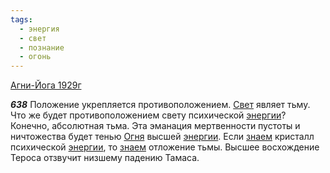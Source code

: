 ```yaml
---
tags:
  - энергия
  - свет
  - познание
  - огонь
---
```


[Агни-Йога 1929г](https://127.0.0.1:4002/agni/1929)

___638___
Положение укрепляется противоположением. [Свет](../../../tags/#[свет](../../../tags/#свет)) являет тьму. Что же будет противоположением свету психической [энергии](../../../tags/#энергия)? Конечно, абсолютная тьма. Эта эманация мертвенности пустоты и ничтожества будет тенью [Огня](../../../tags/#огонь) высшей [энергии](../../../tags/#энергия). Если [знаем](../../../tags/#познание) кристалл психической [энергии](../../../tags/#энергия), то [знаем](../../../tags/#познание) отложение тьмы. Высшее восхождение Тероса отзвучит низшему падению Тамаса.